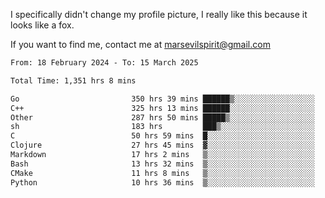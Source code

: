 I specifically didn't change my profile picture, I really like this because it looks like a fox.

If you want to find me, contact me at marsevilspirit@gmail.com

<!--START_SECTION:waka-->

```txt
From: 18 February 2024 - To: 15 March 2025

Total Time: 1,351 hrs 8 mins

Go                         350 hrs 39 mins ██████▒░░░░░░░░░░░░░░░░░░   25.95 %
C++                        325 hrs 13 mins ██████░░░░░░░░░░░░░░░░░░░   24.07 %
Other                      287 hrs 50 mins █████▒░░░░░░░░░░░░░░░░░░░   21.30 %
sh                         183 hrs         ███▒░░░░░░░░░░░░░░░░░░░░░   13.55 %
C                          50 hrs 59 mins  █░░░░░░░░░░░░░░░░░░░░░░░░   03.77 %
Clojure                    27 hrs 45 mins  ▓░░░░░░░░░░░░░░░░░░░░░░░░   02.05 %
Markdown                   17 hrs 2 mins   ▒░░░░░░░░░░░░░░░░░░░░░░░░   01.26 %
Bash                       13 hrs 32 mins  ▒░░░░░░░░░░░░░░░░░░░░░░░░   01.00 %
CMake                      11 hrs 8 mins   ▒░░░░░░░░░░░░░░░░░░░░░░░░   00.82 %
Python                     10 hrs 36 mins  ▒░░░░░░░░░░░░░░░░░░░░░░░░   00.78 %
```

<!--END_SECTION:waka-->
